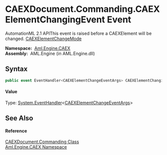 CAEXDocument.Commanding.CAEXElementChangingEvent Event
======================================================
AutomationML 2.1 APIThis event is raised before a CAEXElement will be changed. [CAEXElementChangeMode][1]

  **Namespace:**  [Aml.Engine.CAEX][2]  
  **Assembly:**  AML.Engine (in AML.Engine.dll)

Syntax
------

```csharp
public event EventHandler<CAEXElementChangeEventArgs> CAEXElementChangingEvent
```

#### Value
Type: [System.EventHandler][3]&lt;[CAEXElementChangeEventArgs][4]>

See Also
--------

#### Reference
[CAEXDocument.Commanding Class][5]  
[Aml.Engine.CAEX Namespace][2]  

[1]: ../../Aml.Engine.CAEX.Commands/CAEXElementChangeMode/README.md
[2]: ../README.md
[3]: https://docs.microsoft.com/dotnet/api/system.eventhandler-1
[4]: ../../Aml.Engine.CAEX.Commands/CAEXElementChangeEventArgs/README.md
[5]: README.md
[6]: https://www.automationml.org
[7]: ../../icons/logoShade.png